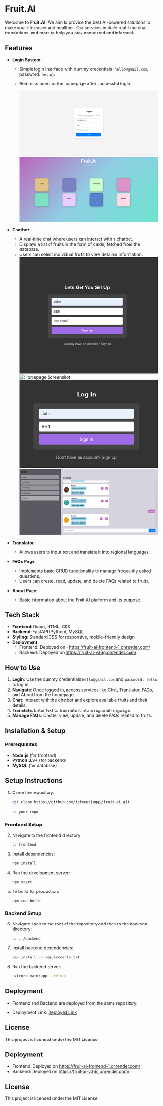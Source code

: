 # Fruit.AI

Welcome to **Fruit.AI**! We aim to provide the best AI-powered solutions to make your life easier and healthier. Our services include real-time chat, translations, and more to help you stay connected and informed.

## Features

- **Login System**: 
  - Simple login interface with dummy credentials (`hello@gmail.com`, password: `hello`).
  - Redirects users to the homepage after successful login.
  
    ![Homepage Screenshot](./loginpage.png)
     ![Homepage Screenshot](./homepage.png)
    

- **Chatbot**: 
  - A real-time chat where users can interact with a chatbot.
  - Displays a list of fruits in the form of cards, fetched from the database.
  - Users can select individual fruits to view detailed information.
     ![Homepage Screenshot](./chatregister.png)
     ![Homepage Screenshot](./chatregister(2).png)
     ![Homepage Screenshot](./login.png)
 ![Homepage Screenshot](./chatbot.png)

- **Translator**: 
  - Allows users to input text and translate it into regional languages.

- **FAQs Page**: 
  - Implements basic CRUD functionality to manage frequently asked questions.
  - Users can create, read, update, and delete FAQs related to fruits.
    

- **About Page**: 
  - Basic information about the Fruit.AI platform and its purpose.

## Tech Stack

- **Frontend**: React, HTML, CSS
- **Backend**: FastAPI (Python), MySQL
- **Styling**: Standard CSS for responsive, mobile-friendly design
- **Deployment**: 
  - Frontend: Deployed on =https://fruit-ai-frontend-1.onrender.com/
  - Backend: Deployed on https://fruit-ai-y36g.onrender.com/

## How to Use

1. **Login**: Use the dummy credentials `hello@gmail.com` and `password: hello` to log in.
2. **Navigate**: Once logged in, access services like Chat, Translator, FAQs, and About from the homepage.
3. **Chat**: Interact with the chatbot and explore available fruits and their details.
4. **Translate**: Enter text to translate it into a regional language.
5. **Manage FAQs**: Create, view, update, and delete FAQs related to fruits.

## Installation & Setup

### Prerequisites

- **Node.js** (for frontend)
- **Python 3.9+** (for backend)
- **MySQL** (for database)

## Setup Instructions

1. Clone the repository:

    ```bash
    git clone https://github.com/ishmeetjaggi/fruit.ai.git
  
    cd your-repo
    ```

### Frontend Setup

2. Navigate to the frontend directory:

    ```bash
    cd frontend
    ```

3. Install dependencies:

    ```bash
    npm install
    ```

4. Run the development server:

    ```bash
    npm start
    ```

5. To build for production:

    ```bash
    npm run build
    ```

### Backend Setup

6. Navigate back to the root of the repository and then to the backend directory:

    ```bash
    cd ../backend
    ```

7. Install backend dependencies:

    ```bash
    pip install -r requirements.txt
    ```

8. Run the backend server:

    ```bash
    uvicorn main:app --reload
    ```

## Deployment

- Frontend and Backend are deployed from the same repository.

- Deployment Link: [Deployed Link](#add-link-here)

## License

This project is licensed under the MIT License.

## Deployment

- Frontend: Deployed on https://fruit-ai-frontend-1.onrender.com/
- Backend: Deployed on https://fruit-ai-y36g.onrender.com/
## License

This project is licensed under the MIT License.









